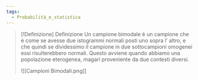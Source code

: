 ```yaml
---
tags:
  - Probabilità_e_statistica
---
```

>[!Definizione]  Definizione
>Un campione bimodale è un campione che è come se avesse due istogrammi normali posti uno sopra l’ altro, e che quindi se dividessimo il campione in due sottocampioni omogenei essi risulterebbero normali.
>Questo avviene quando abbiamo una popolazione eterogenea, magari proveniente da due contesti diversi.
>
>![[Campioni Bimodali.png]]